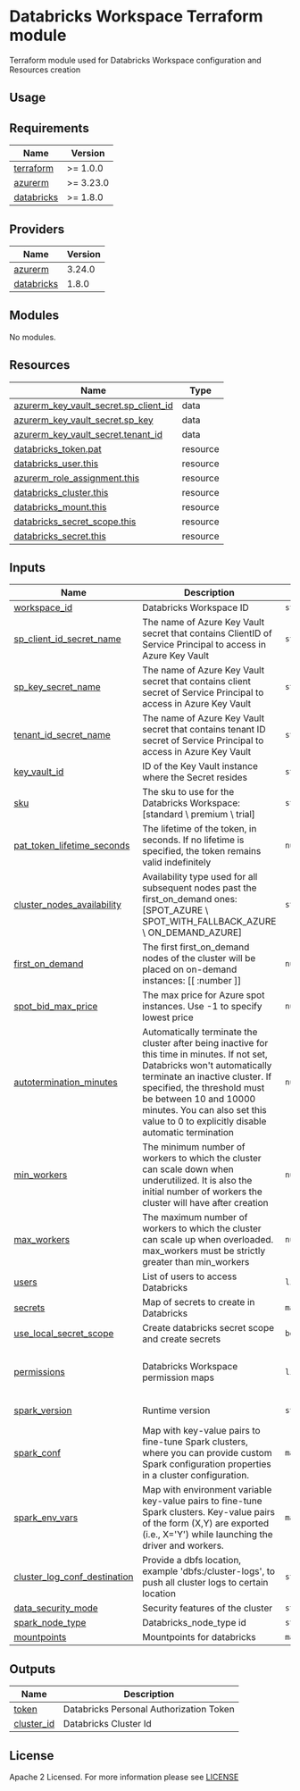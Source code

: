 # Databricks Workspace Terraform module
Terraform module used for Databricks Workspace configuration and Resources creation

## Usage

<!-- BEGIN_TF_DOCS -->
## Requirements

| Name                                                                         | Version   |
| ---------------------------------------------------------------------------- | --------- |
| <a name="requirement_terraform"></a> [terraform](#requirement\_terraform)    | >= 1.0.0  |
| <a name="requirement_azurerm"></a> [azurerm](#requirement\_azurerm)          | >= 3.23.0 |
| <a name="requirement_databricks"></a> [databricks](#requirement\_databricks) | >= 1.8.0  |

## Providers

| Name                                                                   | Version |
| ---------------------------------------------------------------------- | ------- |
| <a name="provider_azurerm"></a> [azurerm](#provider\_azurerm)          | 3.24.0  |
| <a name="provider_databricks"></a> [databricks](#provider\_databricks) | 1.8.0   |

## Modules

No modules.

## Resources

| Name                                                                                                                                      | Type     |
| ----------------------------------------------------------------------------------------------------------------------------------------- | -------- |
| [azurerm_key_vault_secret.sp_client_id](https://registry.terraform.io/providers/hashicorp/azurerm/latest/docs/resources/key_vault_secret) | data     |
| [azurerm_key_vault_secret.sp_key](https://registry.terraform.io/providers/hashicorp/azurerm/latest/docs/resources/key_vault_secret)       | data     |
| [azurerm_key_vault_secret.tenant_id](https://registry.terraform.io/providers/hashicorp/azurerm/latest/docs/resources/key_vault_secret)    | data     |
| [databricks_token.pat](https://registry.terraform.io/providers/databricks/databricks/latest/docs/resources/token)                         | resource |
| [databricks_user.this](https://registry.terraform.io/providers/databricks/databricks/latest/docs/resources/user)                          | resource |
| [azurerm_role_assignment.this](https://registry.terraform.io/providers/hashicorp/azurerm/latest/docs/resources/role_assignment)           | resource |
| [databricks_cluster.this](https://registry.terraform.io/providers/databricks/databricks/latest/docs/resources/cluster)                    | resource |
| [databricks_mount.this](https://registry.terraform.io/providers/databricks/databricks/latest/docs/resources/mount)                        | resource |
| [databricks_secret_scope.this](https://registry.terraform.io/providers/databricks/databricks/latest/docs/resources/secret_scope)          | resource |
| [databricks_secret.this](https://registry.terraform.io/providers/databricks/databricks/latest/docs/resources/secret)                      | resource |

## Inputs

| Name                                                                                                                          | Description                                                                                                                                                                                                                                                                                                 | Type                | Default                                                                     | Required |
|-------------------------------------------------------------------------------------------------------------------------------|-------------------------------------------------------------------------------------------------------------------------------------------------------------------------------------------------------------------------------------------------------------------------------------------------------------|---------------------|-----------------------------------------------------------------------------|:--------:|
| <a name="input_workspace_id"></a> [workspace\_id](#input\_workspace\_id)                                                      | Databricks Workspace ID                                                                                                                                                                                                                                                                                     | `string`            | n/a                                                                         |   yes    |
| <a name="input_sp_client_id_secret_name"></a> [sp\_client\_id\_secret\_name](#input\_sp\_client\_id\_secret\_name)            | The name of Azure Key Vault secret that contains ClientID of Service Principal to access in Azure Key Vault                                                                                                                                                                                                 | `string`            | n/a                                                                         |   yes    |
| <a name="input_sp_key_secret_name"></a> [sp\_key\_secret\_name](#input\_sp\_key\_secret\_name)                                | The name of Azure Key Vault secret that contains client secret of Service Principal to access in Azure Key Vault                                                                                                                                                                                            | `string`            | n/a                                                                         |   yes    |
| <a name="input_tenant_id_secret_name"></a> [tenant\_id\_secret\_name](#input\_tenant\_id\_secret\_name)                       | The name of Azure Key Vault secret that contains tenant ID secret of Service Principal to access in Azure Key Vault                                                                                                                                                                                         | `string`            | n/a                                                                         |   yes    |
| <a name="input_key_vault_id"></a> [key\_vault\_id](#input\_key\_vault\_id)                                                    | ID of the Key Vault instance where the Secret resides                                                                                                                                                                                                                                                       | `string`            | n/a                                                                         |   yes    |
| <a name="input_sku"></a> [sku](#input\_sku)                                                                                   | The sku to use for the Databricks Workspace: [standard \ premium \ trial]                                                                                                                                                                                                                                   | `string`            | "standard"                                                                  |    no    |
| <a name="input_pat_token_lifetime_seconds"></a> [pat\_token\_lifetime\_seconds](#input\_pat\_token\_lifetime\_seconds)        | The lifetime of the token, in seconds. If no lifetime is specified, the token remains valid indefinitely                                                                                                                                                                                                    | `number`            | 315569520                                                                   |    no    |
| <a name="input_cluster_nodes_availability"></a> [cluster\_nodes\_availability](#input\_cluster\_nodes\_availability)          | Availability type used for all subsequent nodes past the first_on_demand ones: [SPOT_AZURE \  SPOT_WITH_FALLBACK_AZURE \  ON_DEMAND_AZURE]                                                                                                                                                                  | `string`            | null                                                                        |    no    |
| <a name="input_first_on_demand"></a> [first\_on\_demand](#input\_first\_on\_demand)                                           | The first first_on_demand nodes of the cluster will be placed on on-demand instances: [[ \:number ]]                                                                                                                                                                                                        | `number`            | 0                                                                           |    no    |
| <a name="input_spot_bid_max_price"></a> [spot\_bid\_max\_price](#input\_spot\_bid\_max\_price)                                | The max price for Azure spot instances. Use -1 to specify lowest price                                                                                                                                                                                                                                      | `number`            | -1                                                                          |    no    |
| <a name="input_autotermination_minutes"></a> [autotermination\_minutes](#input\_autotermination\_minutes)                     | Automatically terminate the cluster after being inactive for this time in minutes. If not set, Databricks won't automatically terminate an inactive cluster. If specified, the threshold must be between 10 and 10000 minutes. You can also set this value to 0 to explicitly disable automatic termination | `number`            | 15                                                                          |    no    |
| <a name="input_min_workers"></a> [min\_workers](#input\_min\_workers)                                                         | The minimum number of workers to which the cluster can scale down when underutilized. It is also the initial number of workers the cluster will have after creation                                                                                                                                         | `number`            | 1                                                                           |    no    |
| <a name="input_max_workers"></a> [max\_workers](#input\_max\_workers)                                                         | The maximum number of workers to which the cluster can scale up when overloaded. max_workers must be strictly greater than min_workers                                                                                                                                                                      | `number`            | 2                                                                           |    no    |
| <a name="input_users"></a> [users](#input\_users)                                                                             | List of users to access Databricks                                                                                                                                                                                                                                                                          | `list(string)`      | []                                                                          |    no    |
| <a name="input_secrets"></a> [secrets](#input\_secrets)                                                                       | Map of secrets to create in Databricks                                                                                                                                                                                                                                                                      | `map(any)`          | {}                                                                          |    no    |
| <a name="input_use_local_secret_scope"></a> [use\_local\_secret\_scope](#input\_use\_local\_secret\_scope)                    | Create databricks secret scope and create secrets                                                                                                                                                                                                                                                           | `bool`              | false                                                                       |    no    |
| <a name="input_permissions"></a> [permissions](#input\_permissions)                                                           | Databricks Workspace permission maps                                                                                                                                                                                                                                                                        | `list(map(string))` | <pre> [{   <br>   object_id = null   <br>   role      = null <br> }] </pre> |    no    |
| <a name="input_spark_version"></a> [spark\_version](#input\_spark\_version)                                                   | Runtime version                                                                                                                                                                                                                                                                                             | `string`            | "11.3.x-scala2.12"                                                          |    no    |
| <a name="input_spark_conf"></a> [spark\_conf](#input\_spark\_conf)                                                            | Map with key-value pairs to fine-tune Spark clusters, where you can provide custom Spark configuration properties in a cluster configuration.                                                                                                                                                               | `map(any)`          | {}                                                                          |    no    |
| <a name="input_spark_env_vars"></a> [spark_env_vars](#input\_spark_env_vars)                                                  | Map with environment variable key-value pairs to fine-tune Spark clusters. Key-value pairs of the form (X,Y) are exported (i.e., X='Y') while launching the driver and workers.                                                                                                                             | `map(any)`          | {}                                                                          |    no    |
| <a name="input_cluster_log_conf_destination"></a> [cluster\_log\_conf\_destination](#input\_cluster\_log\_conf\_destination)  | Provide a dbfs location, example 'dbfs:/cluster-logs', to push all cluster logs to certain location                                                                                                                                                                                                         | `string`            | ""                                                                          |    no    |
| <a name="input_data_security_mode"></a> [data\_security\_mode](#input\_data\_security\_mode)                                  | Security features of the cluster                                                                                                                                                                                                                                                                            | `string`            | "NONE"                                                                      |    no    |
| <a name="input_node_type"></a> [spark\_node\_type](#input\_node\_type)                                                        | Databricks_node_type id                                                                                                                                                                                                                                                                                     | `string`            | "Standard_D3_v2"                                                            |    no    |
| <a name="input_mountpoints"></a> [mountpoints](#input\_mountpoints)                                                           | Mountpoints for databricks                                                                                                                                                                                                                                                                                  | `map(any)`          | null                                                                        |    no    |

## Outputs

| Name                                                                 | Description                             |
| -------------------------------------------------------------------- | --------------------------------------- |
| <a name="output_token"></a> [token](#output\_token)                  | Databricks Personal Authorization Token |
| <a name="output_cluster_id"></a> [cluster\_id](#output\_cluster\_id) | Databricks Cluster Id                   |
<!-- END_TF_DOCS -->

## License

Apache 2 Licensed. For more information please see [LICENSE](https://github.com/data-platform-hq/terraform-databricks-databricks-runtime/blob/main/LICENSE)
